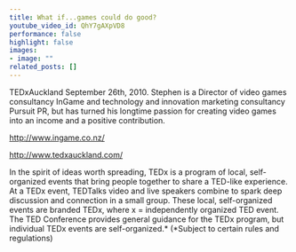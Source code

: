 ```yaml
---
title: What if...games could do good?
youtube_video_id: QhY7gAXpVD8
performance: false
highlight: false
images: 
- image: ""
related_posts: []
---
```


TEDxAuckland September 26th, 2010.
Stephen is a Director of video games consultancy InGame and technology and innovation marketing consultancy Pursuit PR, but has turned his longtime passion for creating video games into an income and a positive contribution.

http://www.ingame.co.nz/

http://www.tedxauckland.com/

In the spirit of ideas worth spreading, TEDx is a program of local, self-organized events that bring people together to share a TED-like experience. At a TEDx event, TEDTalks video and live speakers combine to spark deep discussion and connection in a small group. These local, self-organized events are branded TEDx, where x = independently organized TED event. The TED Conference provides general guidance for the TEDx program, but individual TEDx events are self-organized.* (*Subject to certain rules and regulations)
